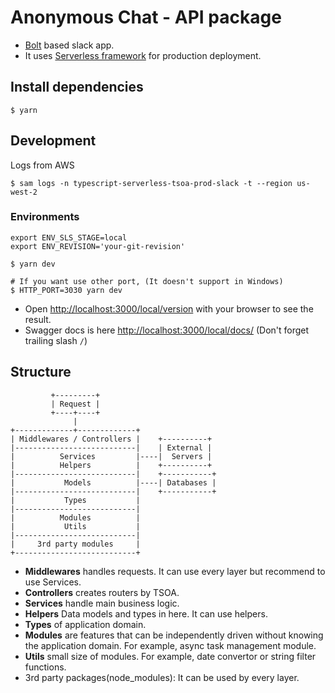 # Anonymous Chat - API package
- [Bolt](https://slack.dev/bolt-js) based slack app.
- It uses [Serverless framework](https://www.serverless.com/framework/docs/) for production deployment.

## Install dependencies

```
$ yarn
```

## Development

Logs from AWS
```
$ sam logs -n typescript-serverless-tsoa-prod-slack -t --region us-west-2
```

### Environments

```
export ENV_SLS_STAGE=local
export ENV_REVISION='your-git-revision'
```

```
$ yarn dev

# If you want use other port, (It doesn't support in Windows)
$ HTTP_PORT=3030 yarn dev
```

- Open [http://localhost:3000/local/version](http://localhost:3000/local/version) with your browser to see the result.
- Swagger docs is here [http://localhost:3000/local/docs/](http://localhost:3000/local/docs/) (Don't forget trailing slash `/`)

## Structure
```
         +---------+
         | Request |
         +----+----+
              |
+-------------+-------------+
| Middlewares / Controllers |    +----------+
|---------------------------|    | External |
|          Services         |----|  Servers |
|          Helpers          |    +----------+
|---------------------------|    +-----------+
|           Models          |----| Databases |
|---------------------------|    +-----------+
|           Types           |
|---------------------------|
|          Modules          |
|           Utils           |
|---------------------------|
|     3rd party modules     |
+---------------------------+
```

- **Middlewares** handles requests. It can use every layer but recommend to use Services.
- **Controllers** creates routers by TSOA.
- **Services** handle main business logic.
- **Helpers** Data models and types in here. It can use helpers.
- **Types** of application domain.
- **Modules** are features that can be independently driven without knowing the application domain.
  For example, async task management module.
- **Utils** small size of modules. For example, date convertor or string filter functions.
- 3rd party packages(node_modules): It can be used by every layer.
